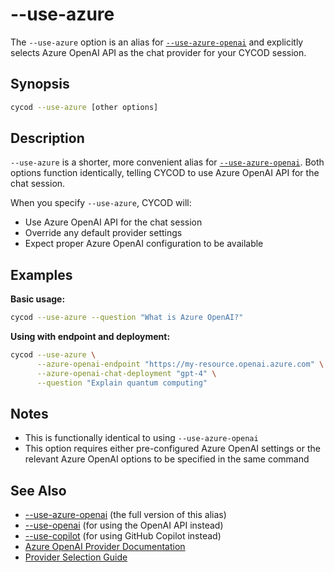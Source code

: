 # --use-azure

The `--use-azure` option is an alias for [`--use-azure-openai`](./use-azure-openai.md) and explicitly selects Azure OpenAI API as the chat provider for your CYCOD session.

## Synopsis

```bash
cycod --use-azure [other options]
```

## Description

`--use-azure` is a shorter, more convenient alias for [`--use-azure-openai`](./use-azure-openai.md). Both options function identically, telling CYCOD to use Azure OpenAI API for the chat session.

When you specify `--use-azure`, CYCOD will:

- Use Azure OpenAI API for the chat session
- Override any default provider settings
- Expect proper Azure OpenAI configuration to be available

## Examples

**Basic usage:**

```bash
cycod --use-azure --question "What is Azure OpenAI?"
```

**Using with endpoint and deployment:**

```bash
cycod --use-azure \
      --azure-openai-endpoint "https://my-resource.openai.azure.com" \
      --azure-openai-chat-deployment "gpt-4" \
      --question "Explain quantum computing"
```

## Notes

- This is functionally identical to using `--use-azure-openai`
- This option requires either pre-configured Azure OpenAI settings or the relevant Azure OpenAI options to be specified in the same command

## See Also

- [--use-azure-openai](./use-azure-openai.md) (the full version of this alias)
- [--use-openai](./use-openai.md) (for using the OpenAI API instead)
- [--use-copilot](./use-copilot.md) (for using GitHub Copilot instead)
- [Azure OpenAI Provider Documentation](../../../providers/azure-openai.md)
- [Provider Selection Guide](../../../providers/overview.md)